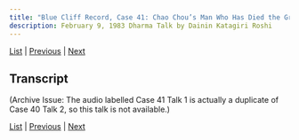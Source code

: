 ```yaml
---
title: "Blue Cliff Record, Case 41: Chao Chou’s Man Who Has Died the Great Death – Talk 1"
description: February 9, 1983 Dharma Talk by Dainin Katagiri Roshi
---
```


[List](list#1983) \| 
[Previous](1983-02-02-Blue-Cliff-Record-Case-40-Talk-2) \| 
[Next](1983-02-16-Blue-Cliff-Record-Case-41-Talk-2)

## Transcript

(Archive Issue: The audio labelled Case 41 Talk 1 is actually a duplicate of Case 40 Talk 2, so this talk is not available.)

[List](list#1983) \| 
[Previous](1983-02-02-Blue-Cliff-Record-Case-40-Talk-2) \| 
[Next](1983-02-16-Blue-Cliff-Record-Case-41-Talk-2)
